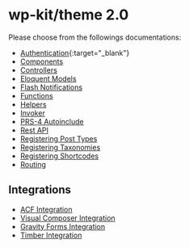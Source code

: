 # wp-kit/theme 2.0

Please choose from the followings documentations:

* [Authentication](https://github.com/wp-kit/auth/blob/master/README.md){:target="_blank"}
* [Components](Components.MD)
* [Controllers](Controllers.MD)
* [Eloquent Models](Models.MD)
* [Flash Notifications](Flash.MD)
* [Functions](Functions.MD)
* [Helpers](Helpers.MD)
* [Invoker](Invoker.MD)
* [PRS-4 Autoinclude](PRS-4.MD)
* [Rest API](RestApi.MD)
* [Registering Post Types](PostTypes.MD)
* [Registering Taxonomies](Taxonomies.MD)
* [Registering Shortcodes](Shortcodes.MD)
* [Routing](Routing.MD)

## Integrations

* [ACF Integration](ACF.MD)
* [Visual Composer Integration](VC.MD)
* [Gravity Forms Integration](GForms.MD)
* [Timber Integration](Timber.MD)
